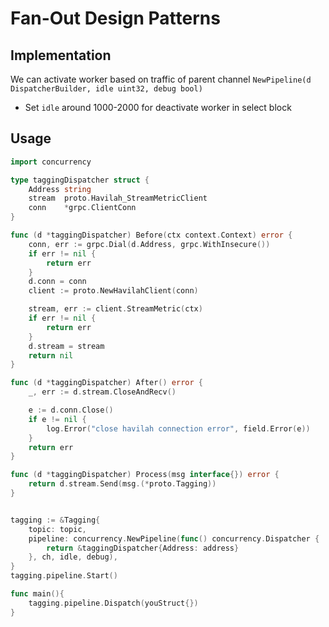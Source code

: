 Fan-Out Design Patterns
===================================
## Implementation 
We can activate worker based on traffic of parent channel
`NewPipeline(d DispatcherBuilder, idle uint32, debug bool)`
* Set `idle` around 1000-2000 for deactivate worker in select block

## Usage

```go
import concurrency

type taggingDispatcher struct {
	Address string
	stream  proto.Havilah_StreamMetricClient
	conn    *grpc.ClientConn
}

func (d *taggingDispatcher) Before(ctx context.Context) error {
	conn, err := grpc.Dial(d.Address, grpc.WithInsecure())
	if err != nil {
		return err
	}
	d.conn = conn
	client := proto.NewHavilahClient(conn)

	stream, err := client.StreamMetric(ctx)
	if err != nil {
		return err
	}
	d.stream = stream
	return nil
}

func (d *taggingDispatcher) After() error {
	_, err := d.stream.CloseAndRecv()

	e := d.conn.Close()
	if e != nil {
		log.Error("close havilah connection error", field.Error(e))
	}
	return err
}

func (d *taggingDispatcher) Process(msg interface{}) error {
	return d.stream.Send(msg.(*proto.Tagging))
}


tagging := &Tagging{
    topic: topic,
    pipeline: concurrency.NewPipeline(func() concurrency.Dispatcher {
        return &taggingDispatcher{Address: address}
    }, ch, idle, debug),
}
tagging.pipeline.Start()

func main(){
	tagging.pipeline.Dispatch(youStruct{})
}
```
